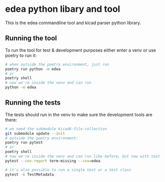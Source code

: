 # edea python libary and tool

This is the edea commandline tool and kicad parser python library.


## Running the tool

To run the tool for test & development purposes either enter a venv or use poetry to run it:

```sh
# when outside the poetry environment, just run
poetry run python -m edea
# or
poetry shell
# now we're inside the venv and can run
python -m edea
```


## Running the tests

The tests should run in the venv to make sure the development tools are there:

```sh
# we need the submodule kicad6-file-collection
git submodule update --init
# outside the poetry environment:
poetry run pytest
# or
poetry shell
# now we're inside the venv and can run like before, but now with test coverage
pytest --cov-report term-missing --cov=edea

# it's also possible to run a single test or a test class
pytest -k TestMetadata
```
